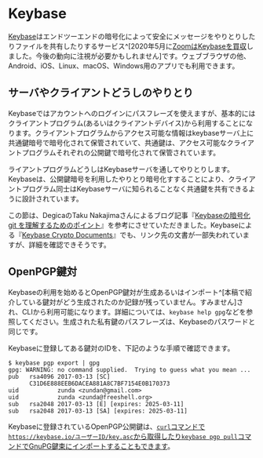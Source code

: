 # Keybase
[Keybase](https://keybase.io/)はエンドツーエンドの暗号化によって安全にメッセージをやりとりしたりファイルを共有したりするサービス^[2020年5月に[ZoomはKeybaseを買収](https://keybase.io/blog/keybase-joins-zoom)しました。今後の動向に注視が必要かもしれません]です。ウェブブラウザの他、Android、iOS、Linux、macOS、Windows用のアプリでも利用できます。

## サーバやクライアントどうしのやりとり
Keybaseではアカウントへのログインにパスフレーズを使えますが、基本的にはクライアントプログラム(あるいはクライアントデバイス)から利用することになります。クライアントプログラムからアクセス可能な情報はkeybaseサーバ上に共通鍵暗号で暗号化されて保管されていて、共通鍵は、アクセス可能なクライアントプログラムそれぞれの公開鍵で暗号化されて保管されています。

ライアントプログラムどうしはKeybaseサーバを通してやりとりします。Keybaseは、公開鍵暗号を利用したやりとり暗号化すすることにより、クライアントプログラム同士はKeybaseサーバに知られることなく共通鍵を共有できるように設計されています。

この節は、DegicaのTaku Nakajimaさんによるブログ記事『[Keybaseの暗号化 git を理解するためのポイント](https://tech.degica.com/ja/2017/10/06/keybase-git/)』を参考にさせていただきました。Keybaseによる『[Keybase Crypto Documents](https://book.keybase.io/docs/crypto)』でも、リンク先の文書が一部失われていますが、詳細を確認できそうです。

## OpenPGP鍵対
Keybaseの利用を始めるとOpenPGP鍵対が生成あるいはインポート^[本稿で紹介している鍵対がどう生成されたのか記録が残っていません。すみません]され、CLIから利用可能になります。詳細については、`keybase help gpg`などを参照してください。生成された私有鍵のパスフレーズは、Keybaseのパスワードと同じです。

Keybaseに登録してある鍵対のIDを、下記のような手順で確認できます。

```
$ keybase pgp export | gpg
gpg: WARNING: no command supplied.  Trying to guess what you mean ...
pub   rsa4096 2017-03-13 [SC]
      C31D6E888EEB6DACEA881A8C7BF7154E0B170373
uid           zunda <zundan@gmail.com>
uid           zunda <zunda@freeshell.org>
sub   rsa2048 2017-03-13 [E] [expires: 2025-03-11]
sub   rsa2048 2017-03-13 [SA] [expires: 2025-03-11]
```

Keybaseに登録されているOpenPGP公開鍵は、[`curl`コマンドで`https://keybase.io/ユーザーID/key.asc`から取得したり`keybase pgp pull`コマンドでGnuPG鍵束にインポートすることもできます](https://keybase.io/encrypt)。
